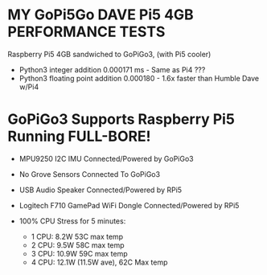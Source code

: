 # MY GoPi5Go DAVE Pi5 4GB PERFORMANCE TESTS


Raspberry Pi5 4GB sandwiched to GoPiGo3, (with Pi5 cooler)

- Python3 integer addition 0.000171 ms - Same as Pi4 ??? 
- Python3 floating point addition 0.000180 - 1.6x faster than Humble Dave w/Pi4  


# GoPiGo3 Supports Raspberry Pi5 Running FULL-BORE!
- MPU9250 I2C IMU Connected/Powered by GoPiGo3
- No Grove Sensors Connected To GoPiGo3
- USB Audio Speaker Connected/Powered by RPi5
- Logitech F710 GamePad WiFi Dongle Connected/Powered by RPi5

- 100% CPU Stress for 5 minutes:
  - 1 CPU: 8.2W  53C max temp
  - 2 CPU: 9.5W  58C max temp 
  - 3 CPU: 10.9W 59C max temp
  - 4 CPU: 12.1W (11.5W ave), 62C Max temp

